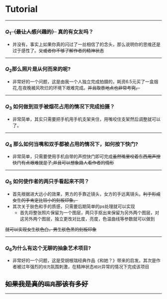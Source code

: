 # Tutorial
---
### $Q_1$~~（最让人感兴趣的）~~ 真的有女友吗？

- 并没有，事实上如果你真的闪过了一丝相信了的念头，那么说明你的思维还是过于感性了。~~又或者你不够了解作者的精神状态~~
---
### $Q_2$那么照片是从何而来的呢?
- 非常好的一个问题，这是由我一个人独立完成拍摄的，耗资6.5元买了一盒烟花,在夜晚被风吹烂的环境下艰难完成。~~并且取景地点也非常考究。~~
---
### $Q_3$ 如何做到双手被烟花占用的情况下完成拍摄？
- 非常简单，其实只需要把手机用手机支架夹住，用嘴咬住支架然后调整就可以了。
---
### $Q_4$ 那么如何当嘴和双手都被占用的情况下，如何按下快门?
- 非常简单，只需要使用手机自带的声控快门即可完成~~虽然嘴里咬着东西用声控快门有点艰难就是了,并且可以想象路人看作者的情形~~
---
### $Q_5$ 如何使作者的两只手看起来不同？
- 首先根据进大远小的效果，男方的手靠近镜头，女方的手远离镜头。~~利于形成女生的手肯定比较小的刻板印象。~~
- 其次关于肤色和手的质感，只需要后期简单的ps处理就可以实现
  - 首先将整张照片保留为一个图层，两只手抠出来保留为另外两个图层，对这另外两个图层，独立更改对比度，亮度，色温曲线等参数就可以做到

~~就可以实现女生肤色白，男生肤色黑的刻板印象~~

---
### $Q_6$为什么有这个无聊的抽象艺术项目?
- 非常好的一个问题，这是受胡根瑞经典作品《和她？》带来的启发。其次是作者被过年强烈的`现充`氛围刺激，在精神状态`相对`异常的情况下完成该项目

## ~~如果我是真的`现充`那该有多好~~
---
